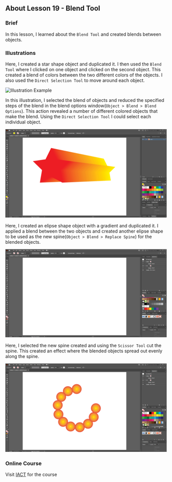 ## About Lesson 19 - Blend Tool

### Brief
In this lesson, I learned about the ```Blend Tool``` and created blends between objects.

### Illustrations

Here, I created a star shape object and duplicated it. I then used the ```Blend Tool``` where I clicked on one object and clicked on the second object. This created a blend of colors between the two different colors of the objects. I also used the ```Direct Selection Tool``` to move around each object.

![Illustration Example](../assets/images/lesson-19/illustration-05.gif)

In this illustration, I selected the blend of objects and reduced the specified steps of the blend in the blend options window(```Object > Blend > Blend Options```). This action revealed a number of different colored objects that make the blend. Using the ```Direct Selection Tool``` I could select each individual object.

![Illustration Example](../assets/images/lesson-19/illustration-06.gif)

Here, I created an elipse shape object with a gradient and duplicated it. I applied a blend between the two objects and created another elipse shape to be used as the new spine(```Object > Blend > Replace Spine```) for the blended objects.

![Illustration Example](../assets/images/lesson-19/illustration-07.gif)

Here, I selected the new spine created and using the ```Scissor Tool``` cut the spine. This created an effect where the blended objects spread out evenly along the spine.

![Illustration Example](../assets/images/lesson-19/illustration-08.gif)

### Online Course
Visit [IACT](https://iact.ie) for the course